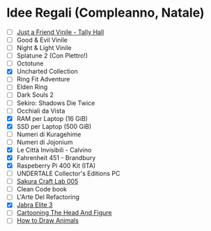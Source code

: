 
# Idee Regali (Compleanno, Natale)
- [ ] [Just a Friend Vinile - Tally Hall](https://needlejuicerecords.com/product/justafriend/)
- [ ] Good & Evil Vinile
- [ ] Night & Light Vinile
- [ ] Splatune 2 (Con Plettro!)
- [ ] Octotune
- [x] Uncharted Collection
- [ ] Ring Fit Adventure
- [ ] Elden Ring
- [ ] Dark Souls 2
- [ ] Sekiro: Shadows Die Twice
- [ ] Occhiali da Vista
- [x] RAM per Laptop (16 GiB)
- [x] SSD per Laptop (500 GiB)
- [ ] Numeri di Kuragehime
- [ ] Numeri di Jojonium
- [x] Le Città Invisibili - Calvino
- [x] Fahrenheit 451 - Brandbury
- [x] Raspeberry Pi 400 Kit (ITA)
- [ ] UNDERTALE Collector's Editions PC
- [ ] [Sakura Craft Lab 005](https://www.ebay.it/itm/224339116072)
- [ ] Clean Code book
- [ ] L'Arte Del Refactoring
- [x] [Jabra Elite 3](https://www.amazon.it/gp/product/B099BF141P/ref=ewc_pr_img_1?smid=A11IL2PNWYJU7H&psc=1)
- [ ] [Cartooning The Head And Figure](https://www.amazon.it/gp/product/0399508031/ref=ox_sc_saved_title_4?smid=A11IL2PNWYJU7H&psc=1)
- [ ] [How to Draw Animals](https://www.amazon.it/gp/product/0399508023/ref=ox_sc_saved_title_5?smid=A11IL2PNWYJU7H&psc=1)